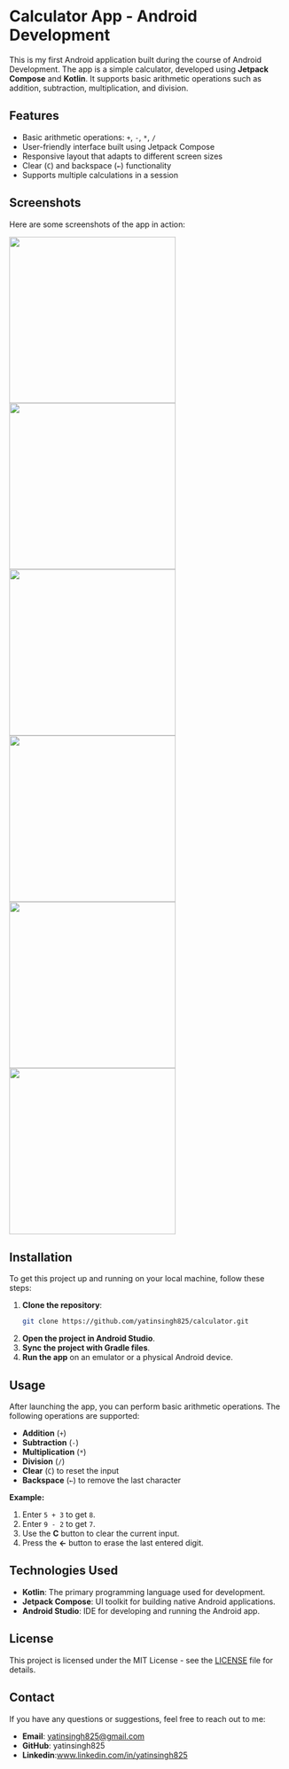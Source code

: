# Calculator App - Android Development

This is my first Android application built during the course of Android Development. The app is a simple calculator, developed using **Jetpack Compose** and **Kotlin**. It supports basic arithmetic operations such as addition, subtraction, multiplication, and division.

## Features

- Basic arithmetic operations: `+`, `-`, `*`, `/`
- User-friendly interface built using Jetpack Compose
- Responsive layout that adapts to different screen sizes
- Clear (`C`) and backspace (`←`) functionality
- Supports multiple calculations in a session

## Screenshots

Here are some screenshots of the app in action:

<img src="https://github.com/user-attachments/assets/db9709b6-f6b6-4ae1-acdd-240faa2fdfbb" width="300">
<img src="https://github.com/user-attachments/assets/0e8ac2bb-1686-44e2-a9c5-eaa370898370" width="300">
<img src="https://github.com/user-attachments/assets/d19ed683-1fcd-4fa0-a1d6-d134699cdec2" width="300">
<img src="https://github.com/user-attachments/assets/c22032d3-cb32-47b8-92b5-eed2316e792a" width="300">
<img src="https://github.com/user-attachments/assets/5d1e5bd6-9493-4af0-a589-da108a40ff9f" width="300">
<img src="https://github.com/user-attachments/assets/28b2eb54-5c42-4136-bd4d-5577939e5696" width="300">

## Installation

To get this project up and running on your local machine, follow these steps:

1. **Clone the repository**:
   ```bash
   git clone https://github.com/yatinsingh825/calculator.git
2. **Open the project in Android Studio**.
3. **Sync the project with Gradle files**.
4. **Run the app** on an emulator or a physical Android device.

## Usage

After launching the app, you can perform basic arithmetic operations. The following operations are supported:

- **Addition** (`+`)
- **Subtraction** (`-`)
- **Multiplication** (`*`)
- **Division** (`/`)
- **Clear** (`C`) to reset the input
- **Backspace** (`←`) to remove the last character

**Example:**
1. Enter `5 + 3` to get `8`.
2. Enter `9 - 2` to get `7`.
3. Use the **C** button to clear the current input.
4. Press the **←** button to erase the last entered digit.

## Technologies Used

- **Kotlin**: The primary programming language used for development.
- **Jetpack Compose**: UI toolkit for building native Android applications.
- **Android Studio**: IDE for developing and running the Android app.

## License

This project is licensed under the MIT License - see the [LICENSE](LICENSE) file for details.


## Contact

If you have any questions or suggestions, feel free to reach out to me:

- **Email**: yatinsingh825@gmail.com
- **GitHub**: yatinsingh825
- **Linkedin**:www.linkedin.com/in/yatinsingh825
